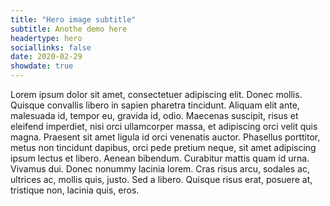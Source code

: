 ```yaml
---
title: "Hero image subtitle"
subtitle: Anothe demo here
headertype: hero
sociallinks: false
date: 2020-02-29
showdate: true
---
```


Lorem ipsum dolor sit amet, consectetuer adipiscing elit. Donec mollis. Quisque convallis libero in sapien pharetra tincidunt. Aliquam elit ante, malesuada id, tempor eu, gravida id, odio. Maecenas suscipit, risus et eleifend imperdiet, nisi orci ullamcorper massa, et adipiscing orci velit quis magna. Praesent sit amet ligula id orci venenatis auctor. Phasellus porttitor, metus non tincidunt dapibus, orci pede pretium neque, sit amet adipiscing ipsum lectus et libero. Aenean bibendum. Curabitur mattis quam id urna. Vivamus dui. Donec nonummy lacinia lorem. Cras risus arcu, sodales ac, ultrices ac, mollis quis, justo. Sed a libero. Quisque risus erat, posuere at, tristique non, lacinia quis, eros.

